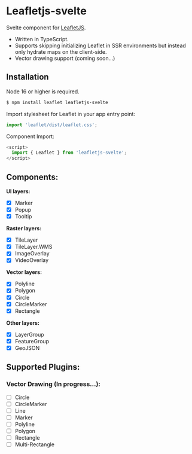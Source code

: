# Leafletjs-svelte 

Svelte component for [LeafletJS](https://leafletjs.com/).
- Written in TypeScript.
- Supports skipping initializing Leaflet in SSR environments but instead only hydrate maps on the client-side.
- Vector drawing support (coming soon...)

## Installation
  Node 16 or higher is required.
  ```bash
  $ npm install leaflet leafletjs-svelte
  ```
Import stylesheet for Leaflet in your app entry point:
  ```js
  import 'leaflet/dist/leaflet.css';
  ```
Component Import:
  ```js
  <script>
    import { Leaflet } from 'leafletjs-svelte';
  </script>
  ```

## Components:
 
**UI layers:**
- [x] Marker
- [x] Popup
- [x] Tooltip

**Raster layers:**
- [x] TileLayer
- [x] TileLayer.WMS
- [x] ImageOverlay
- [x] VideoOverlay

**Vector layers:**
- [x] Polyline
- [x] Polygon
- [x] Circle
- [x] CircleMarker
- [x] Rectangle

**Other layers:**
- [x] LayerGroup
- [x] FeatureGroup
- [x] GeoJSON

## Supported Plugins:

### Vector Drawing (In progress...):

- [ ] Circle
- [ ] CircleMarker
- [ ] Line
- [ ] Marker
- [ ] Polyline
- [ ] Polygon
- [ ] Rectangle
- [ ] Multi-Rectangle